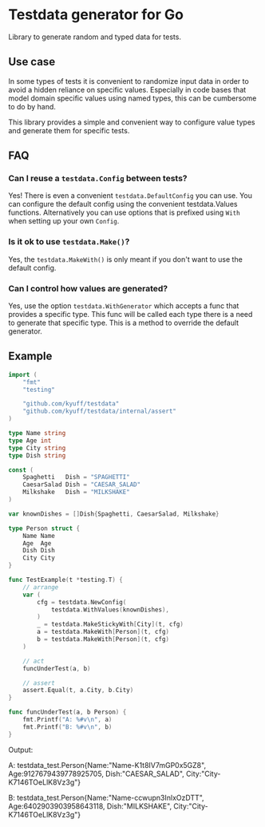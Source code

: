 # Testdata generator for Go

Library to generate random and typed data for tests.

## Use case

In some types of tests it is convenient to randomize input data in order to avoid a hidden reliance on specific values.
Especially in code bases that model domain specific values using named types, this can be cumbersome to do by hand.

This library provides a simple and convenient way to configure value types and generate them for specific tests.

## FAQ

### Can I reuse a `testdata.Config` between tests?

Yes! There is even a convenient `testdata.DefaultConfig` you can use.
You can configure the default config using the convenient testdata.Values functions. Alternatively you can use options
that is prefixed using `With` when setting up your own `Config`.

### Is it ok to use `testdata.Make()`?

Yes, the `testdata.MakeWith()` is only meant if you don't want to use the default config.

### Can I control how values are generated?

Yes, use the option `testdata.WithGenerator` which accepts a func that provides a specific type. This func will be
called each type there is a need to generate that specific type. This is a method to override the default generator.

## Example

````go
import (
	"fmt"
	"testing"

	"github.com/kyuff/testdata"
	"github.com/kyuff/testdata/internal/assert"
)

type Name string
type Age int
type City string
type Dish string

const (
	Spaghetti   Dish = "SPAGHETTI"
	CaesarSalad Dish = "CAESAR_SALAD"
	Milkshake   Dish = "MILKSHAKE"
)

var knownDishes = []Dish{Spaghetti, CaesarSalad, Milkshake}

type Person struct {
	Name Name
	Age  Age
	Dish Dish
	City City
}

func TestExample(t *testing.T) {
	// arrange
	var (
		cfg = testdata.NewConfig(
			testdata.WithValues(knownDishes),
		)
		_ = testdata.MakeStickyWith[City](t, cfg)
		a = testdata.MakeWith[Person](t, cfg)
		b = testdata.MakeWith[Person](t, cfg)
	)

	// act
	funcUnderTest(a, b)

	// assert
	assert.Equal(t, a.City, b.City)
}

func funcUnderTest(a, b Person) {
	fmt.Printf("A: %#v\n", a)
	fmt.Printf("B: %#v\n", b)
}
````

Output:

A: testdata_test.Person{Name:"Name-K1t8IV7mGP0x5GZ8", Age:9127679439778925705, Dish:"CAESAR_SALAD", City:"City-K7146TOeLlK8Vz3g"}

B: testdata_test.Person{Name:"Name-ccwupn3InlxOzDTT", Age:6402903903958643118, Dish:"MILKSHAKE", City:"City-K7146TOeLlK8Vz3g"}

